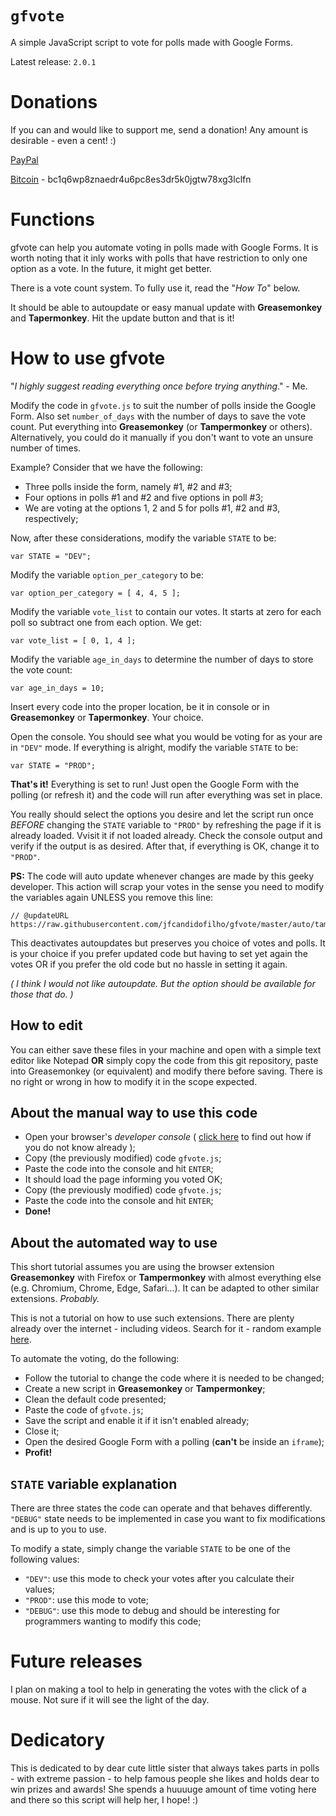 # __`gfvote`__

A simple JavaScript script to vote for polls made with Google Forms.

Latest release: `2.0.1`

# Donations

If you can and would like to support me, send a donation! Any amount is desirable - even a cent! :)

[PayPal][2]

[Bitcoin][3] - bc1q6wp8znaedr4u6pc8es3dr5k0jgtw78xg3lclfn

# Functions

gfvote can help you automate voting in polls made with Google Forms. It is worth noting that it inly works with polls that have restriction to only one option as a vote. In the future, it might get better.

There is a vote count system. To fully use it, read the "_How To_" below.

It should be able to autoupdate or easy manual update with __Greasemonkey__ and __Tapermonkey__. Hit the update button and that is it!

# How to use gfvote

"_I highly suggest reading everything once before trying anything_." - Me.

Modify the code in `gfvote.js` to suit the number of polls inside the Google Form. Also set `number_of_days` with the number of days to save the vote count. Put everything into __Greasemonkey__ (or __Tampermonkey__ or others). Alternatively, you could do it manually if you don't want to vote an unsure number of times.

Example? Consider that we have the following:

- Three polls inside the form, namely #1, #2 and #3;
- Four options in polls #1 and #2 and five options in poll #3;
- We are voting at the options 1, 2 and 5 for polls #1, #2 and #3, respectively;


Now, after these considerations, modify the variable `STATE` to be:

    var STATE = "DEV";
    
Modify the variable `option_per_category` to be:

    var option_per_category = [ 4, 4, 5 ];

Modify the variable `vote_list` to contain our votes. It starts at zero for each poll so subtract one from each option. We get:

    var vote_list = [ 0, 1, 4 ];

Modify the variable `age_in_days` to determine the number of days to store the vote count:

    var age_in_days = 10;

Insert every code into the proper location, be it in console or in __Greasemonkey__ or __Tapermonkey__. Your choice.

Open the console. You should see what you would be voting for as your are in `"DEV"` mode. If everything is alright, modify the variable `STATE` to be:

    var STATE = "PROD";

__That's it!__ Everything is set to run! Just open the Google Form with the polling (or refresh it) and the code will run after everything was set in place.

You really should select the options you desire and let the script run once _BEFORE_ changing the `STATE` variable to `"PROD"` by refreshing the page if it is already loaded. Vvisit it if not loaded already. Check the console output and verify if the output is as desired. After that, if everything is OK, change it to `"PROD"`.

__PS:__ The code will auto update whenever changes are made by this geeky developer. This action will scrap your votes in the sense you need to modify the variables again UNLESS you remove this line:

    // @updateURL       https://raw.githubusercontent.com/jfcandidofilho/gfvote/master/auto/tampermonkey/gfvote.js

This deactivates autoupdates but preserves you choice of votes and polls. It is your choice if you prefer updated code but having to set yet again the votes OR if you prefer the old code but no hassle in setting it again.

_( I think I would not like autoupdate. But the option should be available for those that do. )_

## How to edit

You can either save these files in your machine and open with a simple text editor like Notepad __OR__ simply copy the code from this git repository, paste into Greasemonkey (or equivalent) and modify there before saving. There is no right or wrong in how to modify it in the scope expected.


## About the manual way to use this code

- Open your browser's _developer console_ ( [click here][0] to find out how if you do not know already );
- Copy (the previously modified) code `gfvote.js`;
- Paste the code into the console and hit `ENTER`;
- It should load the page informing you voted OK;
- Copy (the previously modified) code `gfvote.js`;
- Paste the code into the console and hit `ENTER`;
- __Done!__


## About the automated way to use

This short tutorial assumes you are using the browser extension __Greasemonkey__ with Firefox or __Tampermonkey__ with almost everything else (e.g. Chromium, Chrome, Edge, Safari...). It can be adapted to other similar extensions. _Probably._

This is not a tutorial on how to use such extensions. There are plenty already over the internet - including videos. Search for it - random example [here][1].

To automate the voting, do the following:

- Follow the tutorial to change the code where it is needed to be changed;
- Create a new script in __Greasemonkey__ or __Tampermonkey__;
- Clean the default code presented;
- Paste the code of `gfvote.js`;
- Save the script and enable it if it isn't enabled already;
- Close it;
- Open the desired Google Form with a polling (__can't__ be inside an `iframe`);
- __Profit!__


## `STATE` variable explanation

There are three states the code can operate and that behaves differently. `"DEBUG"` state needs to be implemented in case you want to fix modifications and is up to you to use.

To modify a state, simply change the variable `STATE` to be one of the following values:

- `"DEV"`: use this mode to check your votes after you calculate their values;
- `"PROD"`: use this mode to vote;
- `"DEBUG"`: use this mode to debug and should be interesting for programmers wanting to modify this code;


# Future releases

I plan on making a tool to help in generating the votes with the click of a mouse. Not sure if it will see the light of the day.


# Dedicatory

This is dedicated to by dear cute little sister that always takes parts in polls - with extreme passion - to help famous people she likes and holds dear to win prizes and awards! She spends a huuuuge amount of time voting here and there so this script will help her, I hope! :)


[0]: https://balsamiq.com/support/faqs/browserconsole/
[1]: http://hayageek.com/greasemonkey-tutorial/#install-greasemonkey
[2]: https://www.paypal.com/cgi-bin/webscr?cmd=_s-xclick&hosted_button_id=F4LCB3BY4KQHG&source=url
[3]: https://www.investopedia.com/news/how-donate-charity-using-bitcoin/